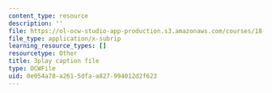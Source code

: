 ```yaml
---
content_type: resource
description: ''
file: https://ol-ocw-studio-app-production.s3.amazonaws.com/courses/18-01sc-single-variable-calculus-fall-2010/0e054a78a2615dfaa827994012d2f623_--lPz7VFnKI.vtt
file_type: application/x-subrip
learning_resource_types: []
resourcetype: Other
title: 3play caption file
type: OCWFile
uid: 0e054a78-a261-5dfa-a827-994012d2f623
---
```

